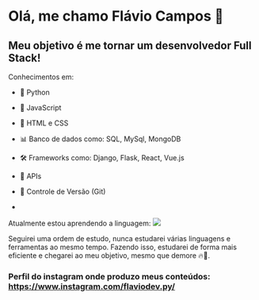 # Olá, me chamo Flávio Campos 👋

<!--
**FlavioCamposs/FlavioCamposs** is a ✨ _special_ ✨ repository because its `README.md` (this file) appears on your GitHub profile.
-->

## Meu objetivo é me tornar um desenvolvedor Full Stack!

Conhecimentos em:
- 🐍 Python
- 🚀 JavaScript
- 🎨 HTML e CSS
- 📊 Banco de dados como: SQL, MySql, MongoDB
- 🛠️ Frameworks como: Django, Flask, React, Vue.js
- 🔗 APIs
- 🔄 Controle de Versão (Git)

- 
Atualmente estou aprendendo a linguagem:
<img src="https://cdn.jsdelivr.net/gh/devicons/devicon/icons/python/python-original-wordmark.svg" />

Seguirei uma ordem de estudo, nunca estudarei várias linguagens e ferramentas ao mesmo
tempo. Fazendo isso, estudarei de forma mais eficiente e chegarei ao meu objetivo,
mesmo que demore 🔥🚀.

### Perfil do instagram onde produzo meus conteúdos: https://www.instagram.com/flaviodev.py/
